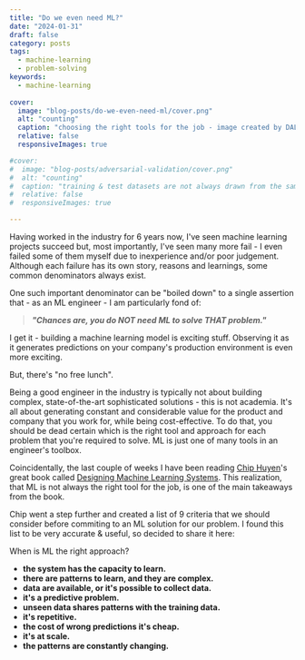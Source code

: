 ```yaml
---
title: "Do we even need ML?"
date: "2024-01-31"
draft: false
category: posts
tags:
  - machine-learning
  - problem-solving
keywords:
  - machine-learning
  
cover:
  image: "blog-posts/do-we-even-need-ml/cover.png"
  alt: "counting"
  caption: "choosing the right tools for the job - image created by DALL-E model."
  relative: false
  responsiveImages: true

#cover:
#  image: "blog-posts/adversarial-validation/cover.png"
#  alt: "counting"
#  caption: "training & test datasets are not always drawn from the same distribution."
#  relative: false
#  responsiveImages: true

---
```


Having worked in the industry for 6 years now, I've seen machine learning projects succeed but, most 
importantly, I've seen many more fail - I even failed some of them myself due to inexperience and/or poor judgement. 
Although each failure has its own story, reasons and learnings, some common denominators always exist. 

One such important denominator can be "boiled down" to a single assertion that - as an ML engineer - I am particularly 
fond of:

> **_"Chances are, you do NOT need ML to solve THAT problem."_**

I get it - building a machine learning model is exciting stuff. Observing it as it generates predictions on your 
company's production environment is even more exciting. 

But, there's "no free lunch".

Being a good engineer in the industry is typically not about building complex, state-of-the-art sophisticated solutions - 
this is not academia. It's all about generating constant and considerable value for the product and company that you 
work for, while being cost-effective. To do that, you should be dead certain which is the right tool and approach 
for each problem that you're required to solve. ML is just one of many tools in an engineer's toolbox.

Coincidentally, the last couple of weeks I have been reading [Chip Huyen](https://huyenchip.com/)'s great book called 
[Designing Machine Learning Systems](https://www.oreilly.com/library/view/designing-machine-learning/9781098107956/).
This realization, that ML is not always the right tool for the job, is one of the main takeaways from the book. 

Chip went a step further and created a list of 9 criteria that we should consider before commiting to an ML solution for
our problem. I found this list to be very accurate & useful, so decided to share it here:

When is ML the right approach?

- **the system has the capacity to learn.**
- **there are patterns to learn, and they are complex.**
- **data are available, or it's possible to collect data.**
- **it's a predictive problem.**
- **unseen data shares patterns with the training data.**
- **it's repetitive.**
- **the cost of wrong predictions it's cheap.**
- **it's at scale.**
- **the patterns are constantly changing.**
